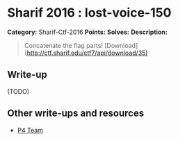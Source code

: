 # Sharif 2016 : lost-voice-150

**Category:** Sharif-Ctf-2016
**Points:**
**Solves:**
**Description:**

> Concatenate the flag parts! [Download](<http://ctf.sharif.edu/ctf7/api/download/35)>

## Write-up

(TODO)

## Other write-ups and resources

* [P4 Team](https://github.com/p4-team/ctf/tree/master/2016-12-16-sharifctf7/misc_100_voice)
